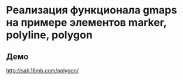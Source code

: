 Реализация функционала gmaps на примере элементов marker, polyline, polygon
===========================================================================

Демо
----

http://sati.16mb.com/polygon/